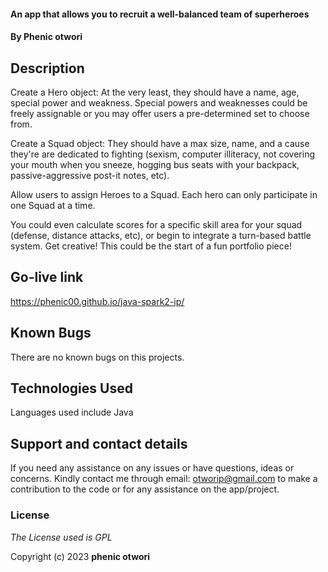 
####  An app that allows you to recruit a well-balanced team of superheroes
#### By **Phenic otwori**

## Description
Create a Hero object: At the very least, they should have a name, age, special power and weakness. Special powers and weaknesses could be freely assignable or you may offer users a pre-determined set to choose from.

Create a Squad object: They should have a max size, name, and a cause they're are dedicated to fighting (sexism, computer illiteracy, not covering your mouth when you sneeze, hogging bus seats with your backpack, passive-aggressive post-it notes, etc).

Allow users to assign Heroes to a Squad. Each hero can only participate in one Squad at a time.

You could even calculate scores for a specific skill area for your squad (defense, distance attacks, etc), or begin to integrate a turn-based battle system. Get creative! This could be the start of a fun portfolio piece!

## Go-live link
https://phenic00.github.io/java-spark2-ip/
## Known Bugs

There are no known bugs on this projects.

## Technologies Used

Languages used include Java
## Support and contact details

If you need any assistance on any issues or have questions, ideas or concerns. Kindly contact me through email: otworip@gmail.com to make a contribution to the code or for any assistance on the app/project.

### License

_The License used is GPL_

Copyright (c) 2023 **phenic otwori**